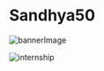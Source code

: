 # Sandhya50

![bannerImage](https://github.com/Sandhyapoka/Sandhya50/assets/110318592/b1251d64-4973-4eb2-8c8a-696c77f42756)


![internship](https://github.com/Sandhyapoka/Sandhya50/assets/110318592/72c5c0f4-86d3-49c0-8e59-1e4df8ab23ba)



